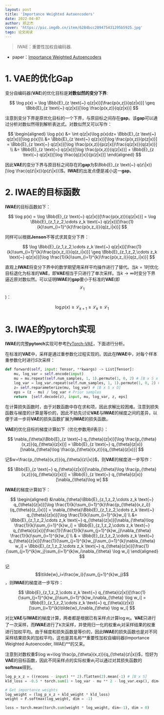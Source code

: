 ```yaml
---
layout: post
title: 'Importance Weighted Autoencoders'
date: 2022-04-07
author: 郑之杰
cover: 'https://pic.imgdb.cn/item/6284bcc209475431295b5925.jpg'
tags: 论文阅读
---
```


> IWAE：重要性加权自编码器.

- paper：[Importance Weighted Autoencoders](https://arxiv.org/abs/1509.00519)

# 1. VAE的优化Gap

变分自编码器(**VAE**)的优化目标是**对数似然的变分下界**:

$$ \log p(x)  = \log \Bbb{E}_{z \text{~} q(z|x)}[\frac{p(x,z)}{q(z|x)}] \geq \Bbb{E}_{z \text{~} q(z|x)}[\log \frac{p(x,z)}{q(z|x)}] $$

注意到变分下界是原优化目标的一个下界，与原目标之间存在**gap**。该**gap**可以通过分析对数似然得到解析表达式。对数似然又可以写作：

$$ \begin{aligned} \log p(x) &= \int q(z|x)\log p(x)dz= \Bbb{E}_{z \text{~} q(z|x)}[\log p(x)]\\ &= \Bbb{E}_{z \text{~} q(z|x)}[\log \frac{p(x,z)}{p(z|x)}] = \Bbb{E}_{z \text{~} q(z|x)}[\log \frac{p(x,z)}{p(z|x)}\frac{q(z|x)}{q(z|x)}] \\ &= \Bbb{E}_{z \text{~} q(z|x)}[\log \frac{p(x,z)}{q(z|x)}] + \Bbb{E}_{z \text{~} q(z|x)}[\log \frac{q(z|x)}{p(z|x)}] \end{aligned} $$

因此**VAE**的变分下界与原目标之间存在的**gap**为$\Bbb{E}_{z \text{~} q(z\|x)}[\log \frac{q(z\|x)}{p(z\|x)}]$。**IWAE**的出发点便是减小这一**gap**。

# 2. IWAE的目标函数

**IWAE**的目标函数如下：

$$ \log p(x)  = \log \Bbb{E}_{z \text{~} q(z|x)}[\frac{p(x,z)}{q(z|x)}] = \log \Bbb{E}_{z_1,z_2,\cdots z_k \text{~} q(z|x)}[\frac{1}{k}\sum_{i=1}^{k}\frac{p(x,z_i)}{q(z_i|x)}] $$

同样可以根据**Jenson**不等式求其变分下界：

$$ \log \Bbb{E}_{z_1,z_2,\cdots z_k \text{~} q(z|x)}[\frac{1}{k}\sum_{i=1}^{k}\frac{p(x,z_i)}{q(z_i|x)}] \geq \Bbb{E}_{z_1,z_2,\cdots z_k \text{~} q(z|x)}[\log \frac{1}{k}\sum_{i=1}^{k}\frac{p(x,z_i)}{q(z_i|x)}] $$

直观上**IWAE**将变分下界中的数学期望用采样平均操作进行了替代。当$k=1$时优化目标退化为标准的**VAE**，即**VAE**相当于只进行了单次采样。当$k \to \infty$时变分下界逼近原对数似然。可以证明**IWAE**的**gap**要小于标准的**VAE**(即$$\mathcal{L}_{1}$$)：

$$ \log p(x) \geq \mathcal{L}_{k+1} \geq \mathcal{L}_{k} \geq \mathcal{L}_{1}  $$

# 3. IWAE的pytorch实现

**IWAE**的完整**pytorch**实现可参考[PyTorch-VAE](https://github.com/AntixK/PyTorch-VAE/blob/master/models/iwae.py)，下面进行分析。

在标准的**VAE**中，采样是通过重参数化过程实现的。因此在**IWAE**中，对每个样本重参数化时进行$S$次采样：

```python
def forward(self, input: Tensor, **kwargs) -> List[Tensor]:
    mu, log_var = self.encode(input)
    mu = mu.repeat(self.num_samples, 1, 1).permute(1, 0, 2) # [B x S x D]
    log_var = log_var.repeat(self.num_samples, 1, 1).permute(1, 0, 2) # [B x S x D]
    z= self.reparameterize(mu, log_var) # [B x S x D]
    eps = (z - mu) / log_var # Prior samples
    return  [self.decode(z), input, mu, log_var, z, eps]
```

在计算损失函数时，由于对数函数中存在求和项，因此求解比较困难。注意到损失函数与梯度的计算是等价的，因此不妨先讨论**VAE**与**IWAE**的梯度之间的差异，以便于进一步将**VAE**的损失函数扩展为**IWAE**的损失函数。

**VAE**的优化目标的梯度计算如下（优化参数用$\theta$表示）：

$$ \nabla_{\theta}\Bbb{E}_{z \text{~} q_{\theta}(z|x)}[\log \frac{p_{\theta}(x,z)}{q_{\theta}(z|x)}] = \Bbb{E}_{z \text{~} q_{\theta}(z|x)}[\nabla_{\theta}\log \frac{p_{\theta}(x,z)}{q_{\theta}(z|x)}] $$

记$w=\frac{p_{\theta}(x,z)}{q_{\theta}(z\|x)}$，则**VAE**的梯度进一步写作：

$$  \Bbb{E}_{z \text{~} q_{\theta}(z|x)}[\nabla_{\theta}\log \frac{p_{\theta}(x,z)}{q_{\theta}(z|x)}] = \Bbb{E}_{z \text{~} q_{\theta}(z|x)}[\nabla_{\theta}\log w] $$

**IWAE**的梯度计算如下：

$$ \begin{aligned} &\nabla_{\theta}\Bbb{E}_{z_1,z_2,\cdots z_k \text{~} q_{\theta}(z|x)}[\log \frac{1}{k}\sum_{i=1}^{k}\frac{p_{\theta}(x,z_i)}{q_{\theta}(z_i|x)}] = \nabla_{\theta}\Bbb{E}_{z_1,z_2,\cdots z_k \text{~} q_{\theta}(z|x)}[\log \frac{1}{k}\sum_{i=1}^{k}w_i] \\ &= \Bbb{E}_{z_1,z_2,\cdots z_k \text{~} q_{\theta}(z|x)}[\nabla_{\theta}\log \frac{1}{k}\sum_{i=1}^{k}w_i] = \Bbb{E}_{z_1,z_2,\cdots z_k \text{~} q_{\theta}(z|x)}[\frac{1}{\frac{1}{k}\sum_{j=1}^{k}w_j}\nabla_{\theta} \frac{1}{k}\sum_{i=1}^{k}w_i] \\ & = \Bbb{E}_{z_1,z_2,\cdots z_k \text{~} q_{\theta}(z|x)}[\frac{1}{\sum_{j=1}^{k}w_j}\sum_{i=1}^{k}\nabla_{\theta} w_i] = \Bbb{E}_{z_1,z_2,\cdots z_k \text{~} q_{\theta}(z|x)}[\frac{1}{\sum_{j=1}^{k}w_j}\sum_{i=1}^{k}w_i\nabla_{\theta} \log w_i] \end{aligned} $$

记$$\tilde{w}_i=\frac{w_i}{\sum_{j=1}^{k}w_j}$$，则**IWAE**的梯度进一步写作：

$$  \Bbb{E}_{z_1,z_2,\cdots z_k \text{~} q_{\theta}(z|x)}[\frac{1}{\sum_{j=1}^{k}w_j}\sum_{i=1}^{k}w_i\nabla_{\theta} \log w_i] = \Bbb{E}_{z_1,z_2,\cdots z_k \text{~} q_{\theta}(z|x)}[\sum_{i=1}^{k}\tilde{w}_i\nabla_{\theta} \log w_i] $$

对比**VAE**与**IWAE**的梯度计算，两者都是根据已有采样点计算$\log w_i$。**VAE**只进行了一次采样，而**IWAE**进行了$k$次采样，并使用归一化的权重$\tilde{w}_i$对采样结果的权重进行加权平均。由于梯度和损失函数是等价的，因此**IWAE**的损失函数也是对不同采样结果损失的加权平均，这也是其名称**重要性加权自编码器(Importance Weighted Autoencoder, IWAE)**的又来。

注意到对数权重$\log w=\log \frac{p_{\theta}(x,z)}{q_{\theta}(z\|x)}$，恰好为**VAE**的目标函数，因此不同采样点的实际权重$\tilde{w}_i$可以通过对其损失函数的**softmax**得到。

```python
log_p_x_z = ((recons - input) ** 2).flatten(2).mean(-1) # [B x S]
kld_loss = -0.5 * torch.sum(1 + log_var - mu ** 2 - log_var.exp(), dim=2) # [B x S]

# Get importance weights
log_weight = (log_p_x_z + kld_weight * kld_loss)
weight = F.softmax(log_weight, dim = -1)

loss = torch.mean(torch.sum(weight * log_weight, dim=-1), dim = 0)
```